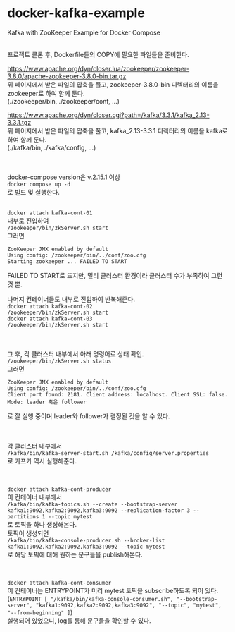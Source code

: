 # docker-kafka-example
Kafka with ZooKeeper Example for Docker Compose
<br><br>

프로젝트 클론 후, Dockerfile들의 COPY에 필요한 파일들을 준비한다.  

https://www.apache.org/dyn/closer.lua/zookeeper/zookeeper-3.8.0/apache-zookeeper-3.8.0-bin.tar.gz  
위 페이지에서 받은 파일의 압축을 풀고, zookeeper-3.8.0-bin 디렉터리의 이름을 zookeeper로 하여 함께 둔다.  
(./zookeeper/bin, ./zookeeper/conf, ...)

https://www.apache.org/dyn/closer.cgi?path=/kafka/3.3.1/kafka_2.13-3.3.1.tgz  
위 페이지에서 받은 파일의 압축을 풀고, kafka_2.13-3.3.1 디렉터리의 이름을 kafka로 하여 함께 둔다.  
(./kafka/bin, ./kafka/config, ...)  
<br><br>  

docker-compose version은 v.2.15.1 이상  
`docker compose up -d`  
로 빌드 및 실행한다.
<br><br>

`docker attach kafka-cont-01`  
내부로 진입하여  
`/zookeeper/bin/zkServer.sh start`  
그러면  
```
ZooKeeper JMX enabled by default
Using config: /zookeeper/bin/../conf/zoo.cfg  
Starting zookeeper ... FAILED TO START
```
FAILED TO START로 뜨지만, 멀티 클러스터 환경이라 클러스터 수가 부족하여 그런 것 뿐.  

나머지 컨테이너들도 내부로 진입하여 반복해준다.  
`docker attach kafka-cont-02`  
`/zookeeper/bin/zkServer.sh start`  
`docker attach kafka-cont-03`  
`/zookeeper/bin/zkServer.sh start`  
<br><br>

그 후, 각 클러스터 내부에서 아래 명령어로 상태 확인.  
`/zookeeper/bin/zkServer.sh status`  
그러면  
```
ZooKeeper JMX enabled by default
Using config: /zookeeper/bin/../conf/zoo.cfg
Client port found: 2181. Client address: localhost. Client SSL: false.
Mode: leader 혹은 follower
```
로 잘 실행 중이며 leader와 follower가 결정된 것을 알 수 있다.  
<br><br>

각 클러스터 내부에서  
`/kafka/bin/kafka-server-start.sh /kafka/config/server.properties`  
로 카프카 역시 실행해준다.  
<br><br>

`docker attach kafka-cont-producer`  
이 컨테이너 내부에서  
`/kafka/bin/kafka-topics.sh --create --bootstrap-server kafka1:9092,kafka2:9092,kafka3:9092 --replication-factor 3 --partitions 1 --topic mytest`  
로 토픽을 하나 생성해본다.  
토픽이 생성되면  
`/kafka/bin/kafka-console-producer.sh --broker-list kafka1:9092,kafka2:9092,kafka3:9092 --topic mytest`  
로 해당 토픽에 대해 원하는 문구들을 publish해본다.  
<br><br>

`docker attach kafka-cont-consumer`  
이 컨테이너는 ENTRYPOINT가 미리 mytest 토픽을 subscribe하도록 되어 있다.  
(`ENTRYPOINT [ "/kafka/bin/kafka-console-consumer.sh", "--bootstrap-server", "kafka1:9092,kafka2:9092,kafka3:9092", "--topic", "mytest", "--from-beginning" ]`)  
실행되어 있었으니, log를 통해 문구들을 확인할 수 있다.  

